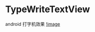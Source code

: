# TypeWriteTextView
android 打字机效果
[!image](https://github.com/SharksLee/TypeWriteTextView/blob/master/demo.mp4_1513326587.gif)
